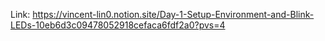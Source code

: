 Link: https://vincent-lin0.notion.site/Day-1-Setup-Environment-and-Blink-LEDs-10eb6d3c09478052918cefaca6fdf2a0?pvs=4 
